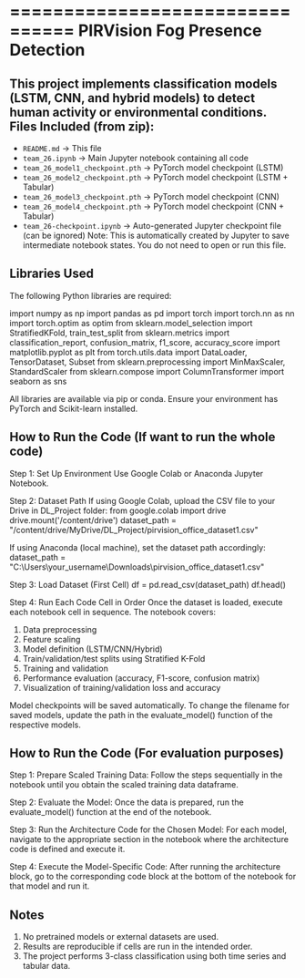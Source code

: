 ================================
PIRVision Fog Presence Detection
================================
This project implements classification models (LSTM, CNN, and hybrid models) to detect human activity or environmental conditions.
Files Included (from zip):
--------------------------
- `README.md` -> This file
- `team_26.ipynb` -> Main Jupyter notebook containing all code
- `team_26_model1_checkpoint.pth` -> PyTorch model checkpoint (LSTM)
- `team_26_model2_checkpoint.pth` -> PyTorch model checkpoint (LSTM + Tabular)
- `team_26_model3_checkpoint.pth` -> PyTorch model checkpoint (CNN)
- `team_26_model4_checkpoint.pth` -> PyTorch model checkpoint (CNN + Tabular)
- `team_26-checkpoint.ipynb` -> Auto-generated Jupyter checkpoint file (can be ignored)
    Note: This is automatically created by Jupyter to save intermediate notebook states. You do not need to open or run this file.

Libraries Used
--------------
The following Python libraries are required:

import numpy as np
import pandas as pd
import torch
import torch.nn as nn
import torch.optim as optim
from sklearn.model_selection import StratifiedKFold, train_test_split
from sklearn.metrics import classification_report, confusion_matrix, f1_score, accuracy_score
import matplotlib.pyplot as plt
from torch.utils.data import DataLoader, TensorDataset, Subset
from sklearn.preprocessing import MinMaxScaler, StandardScaler
from sklearn.compose import ColumnTransformer
import seaborn as sns

All libraries are available via pip or conda. Ensure your environment has PyTorch and Scikit-learn installed.

How to Run the Code (If want to run the whole code)
-------------------
Step 1: Set Up Environment
Use Google Colab or Anaconda Jupyter Notebook.

Step 2: Dataset Path
If using Google Colab, upload the CSV file to your Drive in DL_Project folder:
from google.colab import drive
drive.mount('/content/drive')
dataset_path = "/content/drive/MyDrive/DL_Project/pirvision_office_dataset1.csv"

If using Anaconda (local machine), set the dataset path accordingly:
dataset_path = "C:\\Users\\your_username\\Downloads\\pirvision_office_dataset1.csv"

Step 3: Load Dataset (First Cell)
df = pd.read_csv(dataset_path)
df.head()

Step 4: Run Each Code Cell in Order
Once the dataset is loaded, execute each notebook cell in sequence. The notebook covers:
1. Data preprocessing
2. Feature scaling
3. Model definition (LSTM/CNN/Hybrid)
4. Train/validation/test splits using Stratified K-Fold
5. Training and validation
6. Performance evaluation (accuracy, F1-score, confusion matrix)
7. Visualization of training/validation loss and accuracy

Model checkpoints will be saved automatically.
To change the filename for saved models, update the path in the evaluate_model() function of the respective models.

How to Run the Code (For evaluation purposes)
-------------------
Step 1: Prepare Scaled Training Data:
Follow the steps sequentially in the notebook until you obtain the scaled training data dataframe.

Step 2: Evaluate the Model:
Once the data is prepared, run the evaluate_model() function at the end of the notebook.

Step 3: Run the Architecture Code for the Chosen Model:
For each model, navigate to the appropriate section in the notebook where the architecture code is defined and execute it.

Step 4: Execute the Model-Specific Code:
After running the architecture block, go to the corresponding code block at the bottom of the notebook for that model and run it.

Notes
-----
1. No pretrained models or external datasets are used.
2. Results are reproducible if cells are run in the intended order.
3. The project performs 3-class classification using both time series and tabular data.